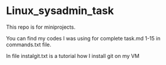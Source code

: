 # Linux_sysadmin_task
This repo is for miniprojects.

You can find my codes I was using for complete task.md 1-15 in commands.txt file.

In file instalgit.txt is a tutorial how I install git on my VM 
